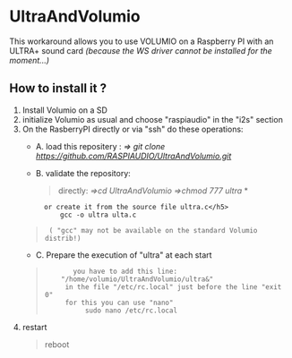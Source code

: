 # UltraAndVolumio
This workaround allows you to use VOLUMIO on a Raspberry PI with an ULTRA+ sound card
*(because the  WS driver cannot be installed for the moment...)*

## How to install it ?
1. Install Volumio on a SD
2. initialize Volumio as usual and choose "raspiaudio" in the "i2s" section
3. On the RasberryPI directly or via "ssh" do these operations:
     * A. load this repositery :
        *=> git clone https://github.com/RASPIAUDIO/UltraAndVolumio.git*
     * B. validate the repository:
         >directly:
         >*=>cd UltraAndVolumio* 
         >*=>chmod 777 ultra* * 
      
             or create it from the source file ultra.c</h5>
                 gcc -o ultra ulta.c 
      >      ( "gcc" may not be available on the standard Volumio distrib!)            
     * C. Prepare the execution of "ultra" at each start
    >            you have to add this line: 
     >         "/home/volumio/UltraAndVolumio/ultra&"
     >          in the file "/etc/rc.local" just before the line "exit 0"
     >          for this you can use "nano"
     >               sudo nano /etc/rc.local
 4. restart
    > reboot
     



